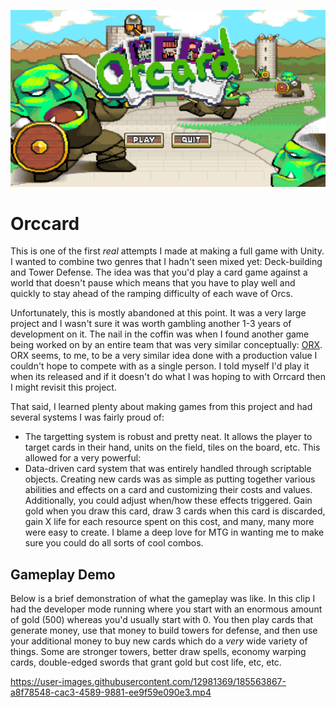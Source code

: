 ![cover image](./Repo/cover.png)

# Orccard

This is one of the first _real_ attempts I made at making a full game with Unity. I wanted to
combine two genres that I hadn't seen mixed yet: Deck-building and Tower Defense. The idea was that
you'd play a card game against a world that doesn't pause which means that you have to play well and
quickly to stay ahead of the ramping difficulty of each wave of Orcs.

Unfortunately, this is mostly abandoned at this point. It was a very large project and I wasn't sure
it was worth gambling another 1-3 years of development on it. The nail in the coffin was when
I found another game being worked on by an entire team that was very similar conceptually: [ORX](https://store.steampowered.com/app/1071140/ORX/). ORX seems,
to me, to be a very similar idea done with a production value I couldn't hope to compete with as
a single person. I told myself I'd play it when its released and if it doesn't do what I was hoping
to with Orrcard then I might revisit this project.

That said, I learned plenty about making games from this project and had several systems I was
fairly proud of:

- The targetting system is robust and pretty neat. It allows the player to target cards in their
  hand, units on the field, tiles on the board, etc. This allowed for a very powerful:
- Data-driven card system that was entirely handled through scriptable objects. Creating new cards
  was as simple as putting together various abilities and effects on a card and customizing their
  costs and values. Additionally, you could adjust when/how these effects triggered. Gain gold when
  you draw this card, draw 3 cards when this card is discarded, gain X life for each resource spent
  on this cost, and many, many more were easy to create. I blame a deep love for MTG in wanting me
  to make sure you could do all sorts of cool combos.

## Gameplay Demo

Below is a brief demonstration of what the gameplay was like. In this clip I had the developer mode
running where you start with an enormous amount of gold (500) whereas you'd usually start with 0.
You then play cards that generate money, use that money to build towers for defense, and then use
your additional money to buy new cards which do a _very_ wide variety of things. Some are stronger
towers, better draw spells, economy warping cards, double-edged swords that grant gold but cost
life, etc, etc.

https://user-images.githubusercontent.com/12981369/185563867-a8f78548-cac3-4589-9881-ee9f59e090e3.mp4
